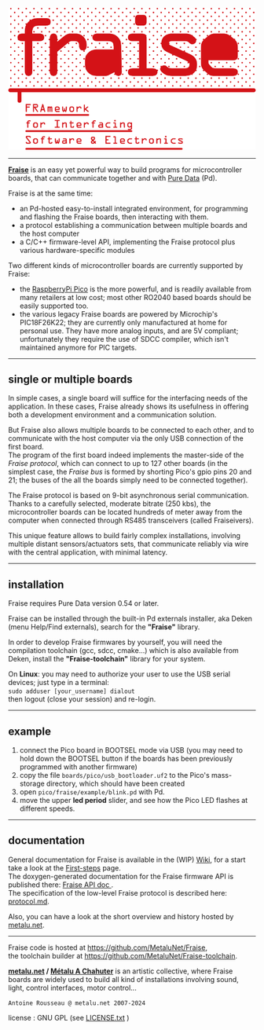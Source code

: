 ![fraise-logo](doc/img/Fraise.png)

--------------------------------

[**Fraise**](https://github.com/MetaluNet/Fraise) is an easy yet powerful way to build programs for microcontroller boards, that can communicate together and with [Pure Data](http://www.puredata.info) (Pd).

Fraise is at the same time:

-	an Pd-hosted easy-to-install integrated environment, for programming and flashing the Fraise boards, then interacting with them.
-	a protocol establishing a communication between multiple boards and the host computer
-	a C/C++ firmware-level API, implementing the Fraise protocol plus various hardware-specific modules


Two different kinds of microcontroller boards are currently supported by Fraise:

- the [RaspberryPi Pico](https://www.raspberrypi.com/products/raspberry-pi-pico/) is the more powerful, and is readily available from many retailers at low cost; most other RO2040 based boards should be easily supported too.
- the various legacy Fraise boards are powered by Microchip's PIC18F26K22; they are currently only manufactured at home for personal use. They have more analog inputs, and are 5V compliant; unfortunately they require the use of SDCC compiler, which isn't maintained anymore for PIC targets.

--------------------------------

## single or multiple boards

In simple cases, a single board will suffice for the interfacing needs of the application.
In these cases, Fraise already shows its usefulness in offering both a development environment and a communication solution.

But Fraise also allows multiple boards to be connected to each other, and to communicate with the host computer via the only USB connection of the first board.  
The program of the first board indeed implements the master-side of the *Fraise protocol*, which can connect to up to 127 other boards (in the simplest case, the *Fraise bus* is formed by shorting Pico's gpio pins 20 and 21; the buses of the all the boards simply need to be connected together).

The Fraise protocol is based on 9-bit asynchronous serial communication. Thanks to a carefully selected, moderate bitrate (250 kbs), the microcontroller boards can be located hundreds of meter away from the computer when connected through RS485 transceivers (called Fraiseivers).  

This unique feature allows to build fairly complex installations, involving multiple distant sensors/actuators sets, that communicate reliably via wire with the central application, with minimal latency.

--------------------------------

## installation

Fraise requires Pure Data version 0.54 or later.

Fraise can be installed through the built-in Pd externals installer, aka Deken (menu Help/Find externals), search for the **"Fraise"** library.  

In order to develop Fraise firmwares by yourself, you will need the compilation toolchain (gcc, sdcc, cmake...) which is also available from Deken, install the **"Fraise-toolchain"** library for your system.

On **Linux**: you may need to authorize your user to use the USB serial devices; just type in a terminal:  
`sudo adduser [your_username] dialout`  
then logout (close your session) and re-login.

--------------------------------

## example

1. connect the Pico board in BOOTSEL mode via USB (you may need to hold down the BOOTSEL button if the boards has been previously programmed with another firmware)
2. copy the file `boards/pico/usb_bootloader.uf2` to the Pico's mass-storage directory, which should have been created
3. open `pico/fraise/example/blink.pd` with Pd.
4. move the upper **led period** slider, and see how the Pico LED flashes at different speeds.

--------------------------------
## documentation

General documentation for Fraise is available in the (WIP) [Wiki](https://github.com/MetaluNet/Fraise/wiki), for a start take a look at the [First-steps](https://github.com/MetaluNet/Fraise/wiki/1.-First-steps) page.  
The doxygen-generated documentation for the Fraise firmware API is published there: [Fraise API doc ](http://metalunet.github.io/Fraise-doc).  
The specification of the low-level Fraise protocol is described here: [protocol.md](doc/protocol.md).  

Also, you can have a look at the short overview and history hosted by [metalu.net](http://metalu.net/en/outils/fraise-overview).


--------------------------------
Fraise code is hosted at <https://github.com/MetaluNet/Fraise>,  
the toolchain builder at <https://github.com/MetaluNet/Fraise-toolchain>.

**[metalu.net](http://metalu.net) / [Métalu A Chahuter](http://http://metaluachahuter.com)** is an artistic collective, where Fraise boards are widely used to build all kind of installations involving sound, light, control interfaces, motor control...

	Antoine Rousseau @ metalu.net 2007-2024  
license : GNU GPL (see [LICENSE.txt](LICENSE.txt) )
